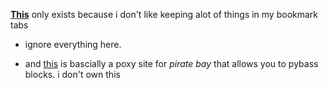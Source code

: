 **[This](https://kojokwakye.github.io/luke23-34/)** only exists because i don't like keeping alot of things in my bookmark tabs

- ignore everything here.

- and [this](https://proxybay.github.io/) is bascially a poxy site for *pirate bay* that allows you to pybass blocks. i don't own this





